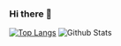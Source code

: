 ### Hi there 👋

<!--
**sarfraznawaz2005/sarfraznawaz2005** is a ✨ _special_ ✨ repository because its `README.md` (this file) appears on your GitHub profile.

Here are some ideas to get you started:

- 🔭 I’m currently working on ...
- 🌱 I’m currently learning ...
- 👯 I’m looking to collaborate on ...
- 🤔 I’m looking for help with ...
- 💬 Ask me about ...
- 📫 How to reach me: ...
- 😄 Pronouns: ...
- ⚡ Fun fact: ...
-->

[![Top Langs](https://github-readme-stats.vercel.app/api/top-langs/?username=sarfraznawaz2005&langs_count=7&hide=python&layout=compact&theme=radical)](https://github.com/sarfraznawaz2005/github-readme-stats)
![Github Stats](https://github-readme-stats.vercel.app/api?username=sarfraznawaz2005&count_private=true&show_icons=true&theme=radical)
